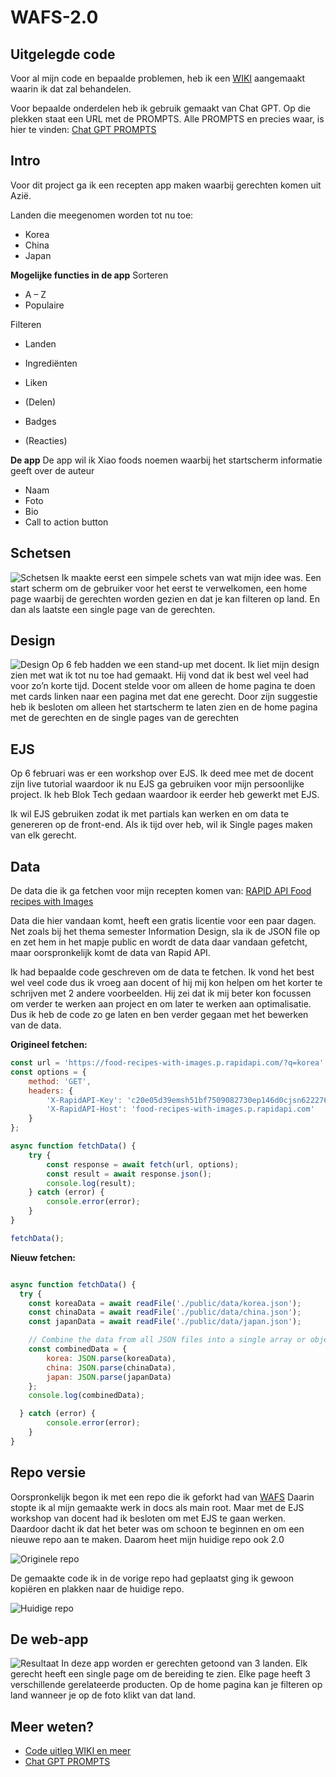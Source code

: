 # WAFS-2.0

## Uitgelegde code
Voor al mijn code en bepaalde problemen, heb ik een [WIKI](https://github.com/xiaonanpols21/WAFS-2.0/wiki) aangemaakt waarin ik dat zal behandelen. 

Voor bepaalde onderdelen heb ik gebruik gemaakt van Chat GPT. Op die plekken staat een URL met de PROMPTS. Alle PROMPTS en precies waar, is hier te vinden: [Chat GPT PROMPTS](https://chemical-bunny-323.notion.site/Chat-GPT-Documentatie-d93ea570990b4754bec559e9bfcc2217?pvs=25)

## Intro
Voor dit project ga ik een recepten app maken waarbij gerechten komen uit Azië. 

Landen die meegenomen worden tot nu toe:
- Korea
- China
- Japan

**Mogelijke functies in de app**
Sorteren
-	A – Z
-	Populaire

Filteren
-	Landen
-	Ingrediënten

- Liken
- (Delen)
- Badges
- (Reacties)

**De app**
De app wil ik Xiao foods noemen waarbij het startscherm informatie geeft over de auteur

- Naam
- Foto
- Bio
- Call to action button

## Schetsen
![Schetsen](./public/readme-img/schetsen.jpg)
Ik maakte eerst een simpele schets van wat mijn idee was. Een start scherm om de gebruiker voor het eerst te verwelkomen, een home page waarbij de gerechten worden gezien en dat je kan filteren op land. En dan als laatste een single page van de gerechten. 

## Design
![Design](./public/readme-img/design.jpg)
Op 6 feb hadden we een stand-up met docent. Ik liet mijn design zien met wat ik tot nu toe had gemaakt. Hij vond dat ik best wel veel had voor zo’n korte tijd. Docent stelde voor om alleen de home pagina te doen met cards linken naar een pagina met dat ene gerecht. Door zijn suggestie heb ik besloten om alleen het startscherm te laten zien en de home pagina met de gerechten en de single pages van de gerechten

## EJS
Op 6 februari was er een workshop over EJS. Ik deed mee met de docent zijn live tutorial waardoor ik nu EJS ga gebruiken voor mijn persoonlijke project. Ik heb Blok Tech gedaan waardoor ik eerder heb gewerkt met EJS. 

Ik wil EJS gebruiken zodat ik met partials kan werken en om data te genereren op de front-end. Als ik tijd over heb, wil ik Single pages maken van elk gerecht. 

## Data
De data die ik ga fetchen voor mijn recepten komen van: [RAPID API Food recipes with Images](https://rapidapi.com/zilinskivan/api/food-recipes-with-images/)

Data die hier vandaan komt, heeft een gratis licentie voor een paar dagen. Net zoals bij het thema semester Information Design, sla ik de JSON file op en zet hem in het mapje public en wordt de data daar vandaan gefetcht, maar oorspronkelijk komt de data van Rapid API. 

Ik had bepaalde code geschreven om de data te fetchen. Ik vond het best wel veel code dus ik vroeg aan docent of hij mij kon helpen om het korter te schrijven met 2 andere voorbeelden. Hij zei dat ik mij beter kon focussen om verder te werken aan project en om later te werken aan optimalisatie. Dus ik heb de code zo ge laten en ben verder gegaan met het bewerken van de data. 

**Origineel fetchen:**
```js
const url = 'https://food-recipes-with-images.p.rapidapi.com/?q=korea';
const options = {
    method: 'GET',
    headers: {
        'X-RapidAPI-Key': 'c20e05d39emsh51bf7509082730ep146d0cjsn622276aaec1a',
        'X-RapidAPI-Host': 'food-recipes-with-images.p.rapidapi.com'
    }
};

async function fetchData() {
    try {
        const response = await fetch(url, options);
        const result = await response.json();
        console.log(result);
    } catch (error) {
        console.error(error);
    }
}

fetchData();
```

**Nieuw fetchen:**
```js

async function fetchData() {
  try {
    const koreaData = await readFile('./public/data/korea.json');
    const chinaData = await readFile('./public/data/china.json');
    const japanData = await readFile('./public/data/japan.json');

    // Combine the data from all JSON files into a single array or object
    const combinedData = {
        korea: JSON.parse(koreaData),
        china: JSON.parse(chinaData),
        japan: JSON.parse(japanData)
    };
    console.log(combinedData);

  } catch (error) {
        console.error(error);
    }
}

```

## Repo versie
Oorspronkelijk begon ik met een repo die ik geforkt had van [WAFS](https://github.com/xiaonanpols21/web-app-from-scratch-2324) Daarin stopte ik al mijn gemaakte werk in docs als main root. Maar met de EJS workshop van docent had ik besloten om met EJS te gaan werken. Daardoor dacht ik dat het beter was om schoon te beginnen en om een nieuwe repo aan te maken. Daarom heet mijn huidige repo ook 2.0

![Originele repo](./public/readme-img/v1-1.png)

De gemaakte code ik in de vorige repo had geplaatst ging ik gewoon kopiëren en plakken naar de huidige repo. 

![Huidige repo](./public/readme-img/v1-2.png)

## De web-app
![Resultaat](./public/readme-img/resultaat.png)
In deze app worden er gerechten getoond van 3 landen. Elk gerecht heeft een single page om de bereiding te zien. Elke page heeft 3 verschillende gerelateerde producten. Op de home pagina kan je filteren op land wanneer je op de foto klikt van dat land.


## Meer weten?
- [Code uitleg WIKI en meer](https://github.com/xiaonanpols21/WAFS-2.0/wiki)
- [Chat GPT PROMPTS](https://chemical-bunny-323.notion.site/Chat-GPT-Documentatie-d93ea570990b4754bec559e9bfcc2217?pvs=25)
